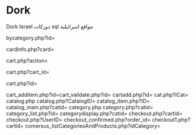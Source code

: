 # Dork
Dork Israel 
دوركات sql مواقع اسرائيلية

bycategory.php?id=

cardinfo.php?card=

cart.php?action=

cart.php?cart_id=

cart.php?id=

cart_additem.php?id=cart_validate.php?id=
cartadd.php?id=
cat.php?iCat=
catalog.php
catalog.php?CatalogID=
catalog_item.php?ID=
catalog_main.php?catid=
category.php
category.php?catid=
category_list.php?id=
categorydisplay.php?catid=
checkout.php?cartid=
checkout.php?UserID=
checkout_confirmed.php?order_id=
checkout1.php?cartid=
comersus_listCategoriesAndProducts.php?idCategory=
